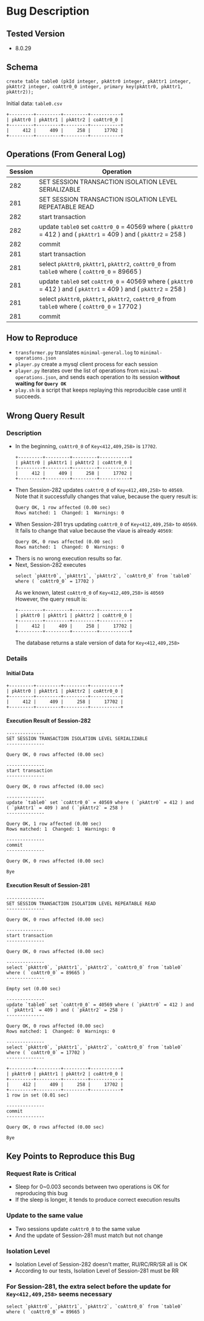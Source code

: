 # Bug Description

## Tested Version
- 8.0.29

## Schema
```
create table table0 (pkId integer, pkAttr0 integer, pkAttr1 integer, pkAttr2 integer, coAttr0_0 integer, primary key(pkAttr0, pkAttr1, pkAttr2));
```

Initial data: `table0.csv`  

```
+---------+---------+---------+-----------+
| pkAttr0 | pkAttr1 | pkAttr2 | coAttr0_0 |
+---------+---------+---------+-----------+
|     412 |     409 |     258 |     17702 |
+---------+---------+---------+-----------+
```

## Operations (From General Log)
| Session | Operation                                                                                                         |
| ------- | ----------------------------------------------------------------------------------------------------------------- |
| 282     | SET SESSION TRANSACTION ISOLATION LEVEL SERIALIZABLE                                                              |
| 281     | SET SESSION TRANSACTION ISOLATION LEVEL REPEATABLE READ                                                           |
| 282     | start transaction                                                                                                 |
| 282     | update `table0` set `coAttr0_0` = 40569 where ( `pkAttr0` = 412 ) and ( `pkAttr1` = 409 ) and ( `pkAttr2` = 258 ) |
| 282     | commit                                                                                                            |
| 281     | start transaction                                                                                                 |
| 281     | select `pkAttr0`, `pkAttr1`, `pkAttr2`, `coAttr0_0` from `table0` where ( `coAttr0_0` = 89665 )                   |
| 281     | update `table0` set `coAttr0_0` = 40569 where ( `pkAttr0` = 412 ) and ( `pkAttr1` = 409 ) and ( `pkAttr2` = 258 ) |
| 281     | select `pkAttr0`, `pkAttr1`, `pkAttr2`, `coAttr0_0` from `table0` where ( `coAttr0_0` = 17702 )                   |
| 281     | commit                                                                                                            |

## How to Reproduce

- `transformer.py` translates `minimal-general.log` to `minimal-operations.json`
- `player.py` create a mysql client process for each session
- `player.py` iterates over the list of operations from `minimal-operations.json`, and sends each operation to its session **without waiting for `Query OK`**
- `play.sh` is a script that keeps replaying this reproducible case until it succeeds.

## Wrong Query Result

### Description

- In the beginning, `coAttr0_0` of `Key<412,409,258>` is `17702`.
  ```
  +---------+---------+---------+-----------+
  | pkAttr0 | pkAttr1 | pkAttr2 | coAttr0_0 |
  +---------+---------+---------+-----------+
  |     412 |     409 |     258 |     17702 |
  +---------+---------+---------+-----------+
  ```
- Then Session-282 updates `coAttr0_0` of `Key<412,409,258>` to `40569`.  
  Note that it successfully changes that value, because the query result is: 
  ```
  Query OK, 1 row affected (0.00 sec)
  Rows matched: 1  Changed: 1  Warnings: 0
  ```
- When Session-281 trys updating `coAttr0_0` of `Key<412,409,258>` to `40569`.  
  It fails to change that value because the vlaue is already `40569`:
  ```
  Query OK, 0 rows affected (0.00 sec)
  Rows matched: 1  Changed: 0  Warnings: 0
  ```
- Thers is no wrong execution results so far.
- Next, Session-282 executes
  ```
  select `pkAttr0`, `pkAttr1`, `pkAttr2`, `coAttr0_0` from `table0` where ( `coAttr0_0` = 17702 )
  ```
  As we known, latest `coAttr0_0` of `Key<412,409,258>` is `40569`  
  However, the query result is:
  ```
  +---------+---------+---------+-----------+
  | pkAttr0 | pkAttr1 | pkAttr2 | coAttr0_0 |
  +---------+---------+---------+-----------+
  |     412 |     409 |     258 |     17702 |
  +---------+---------+---------+-----------+
  ```
  The database returns a stale version of data for `Key<412,409,258>`

### Details

#### Initial Data
```
+---------+---------+---------+-----------+
| pkAttr0 | pkAttr1 | pkAttr2 | coAttr0_0 |
+---------+---------+---------+-----------+
|     412 |     409 |     258 |     17702 |
+---------+---------+---------+-----------+
```

#### Execution Result of Session-282
```
--------------
SET SESSION TRANSACTION ISOLATION LEVEL SERIALIZABLE
--------------

Query OK, 0 rows affected (0.00 sec)

--------------
start transaction
--------------

Query OK, 0 rows affected (0.00 sec)

--------------
update `table0` set `coAttr0_0` = 40569 where ( `pkAttr0` = 412 ) and ( `pkAttr1` = 409 ) and ( `pkAttr2` = 258 )
--------------

Query OK, 1 row affected (0.00 sec)
Rows matched: 1  Changed: 1  Warnings: 0

--------------
commit
--------------

Query OK, 0 rows affected (0.00 sec)

Bye

```

#### Execution Result of Session-281


```
--------------
SET SESSION TRANSACTION ISOLATION LEVEL REPEATABLE READ
--------------

Query OK, 0 rows affected (0.00 sec)

--------------
start transaction
--------------

Query OK, 0 rows affected (0.00 sec)

--------------
select `pkAttr0`, `pkAttr1`, `pkAttr2`, `coAttr0_0` from `table0` where ( `coAttr0_0` = 89665 )
--------------

Empty set (0.00 sec)

--------------
update `table0` set `coAttr0_0` = 40569 where ( `pkAttr0` = 412 ) and ( `pkAttr1` = 409 ) and ( `pkAttr2` = 258 )
--------------

Query OK, 0 rows affected (0.00 sec)
Rows matched: 1  Changed: 0  Warnings: 0

--------------
select `pkAttr0`, `pkAttr1`, `pkAttr2`, `coAttr0_0` from `table0` where ( `coAttr0_0` = 17702 )
--------------

+---------+---------+---------+-----------+
| pkAttr0 | pkAttr1 | pkAttr2 | coAttr0_0 |
+---------+---------+---------+-----------+
|     412 |     409 |     258 |     17702 |
+---------+---------+---------+-----------+
1 row in set (0.01 sec)

--------------
commit
--------------

Query OK, 0 rows affected (0.00 sec)

Bye

```
   

## Key Points to Reproduce this Bug

### Request Rate is Critical  
- Sleep for 0~0.003 seconds between two operations is OK for reproducing this bug
- If the sleep is longer, it tends to produce correct execution results
  
### Update to the same value
- Two sessions update `coAttr0_0` to the same value
- And the update of Session-281 must match but not change  
  
### Isolation Level  
- Isolation Level of Session-282 doesn't matter, RU/RC/RR/SR all is OK
- According to our tests, Isolation Level of Session-281 must be RR

### For Session-281, the extra select before the update for `Key<412,409,258>` seems necessary  
```
select `pkAttr0`, `pkAttr1`, `pkAttr2`, `coAttr0_0` from `table0` where ( `coAttr0_0` = 89665 )
```